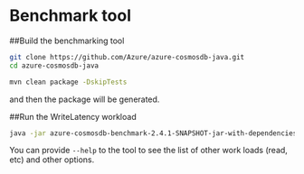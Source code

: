 # Benchmark tool

##Build the benchmarking tool

```bash
git clone https://github.com/Azure/azure-cosmosdb-java.git
cd azure-cosmosdb-java

mvn clean package -DskipTests
```

and then the package will be generated. 

##Run the WriteLatency workload

```bash
java -jar azure-cosmosdb-benchmark-2.4.1-SNAPSHOT-jar-with-dependencies.jar -serviceEndpoint $endpoint -masterKey $masterkey -databaseId $dbname -collection $colname -consistencyLevel Eventual -concurrency 10 -numberOfOperations 1000000 -operation WriteLatency -connectionMode Direct"
```

You can provide ``--help`` to the tool to see the list of other work loads (read, etc) and other options. 
